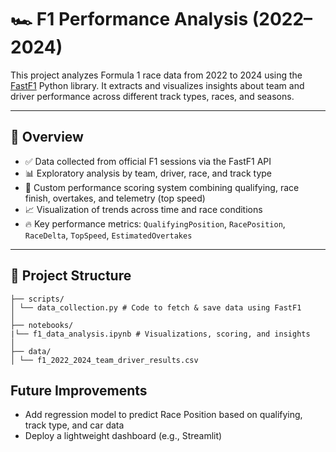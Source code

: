 # 🏎️ F1 Performance Analysis (2022–2024)

This project analyzes Formula 1 race data from 2022 to 2024 using the [FastF1](https://theoehrly.github.io/Fast-F1/) Python library. It extracts and visualizes insights about team and driver performance across different track types, races, and seasons.

---

## 📌 Overview

- ✅ Data collected from official F1 sessions via the FastF1 API
- 📊 Exploratory analysis by team, driver, race, and track type
- 🧮 Custom performance scoring system combining qualifying, race finish, overtakes, and telemetry (top speed)
- 📈 Visualization of trends across time and race conditions
- 🔥 Key performance metrics: `QualifyingPosition`, `RacePosition`, `RaceDelta`, `TopSpeed`, `EstimatedOvertakes`

---

## 📁 Project Structure
```
├── scripts/
│ └── data_collection.py # Code to fetch & save data using FastF1
│
├── notebooks/
|└── f1_data_analysis.ipynb # Visualizations, scoring, and insights
│
├── data/
│ └── f1_2022_2024_team_driver_results.csv

```
## Future Improvements
- Add regression model to predict Race Position based on qualifying, track type, and car data
- Deploy a lightweight dashboard (e.g., Streamlit)
